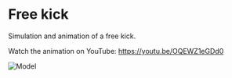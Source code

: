 # Free kick
Simulation and animation of a free kick.

Watch the animation on YouTube: https://youtu.be/OQEWZ1eGDd0

![Model](https://www.dropbox.com/s/je4u6uw4vx1c62w/free_kick_model.png?raw=1)
